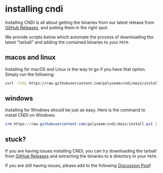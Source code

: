# installing cndi

Installing CNDI is all about getting the binaries from our latest release from
[GitHub Releases](https://github.com/polyseam/cndi/releases), and putting them
in the right spot.

We provide scripts below which automate the process of downloading the latest
"tarball" and adding the contained binaries to your `PATH`.

## macos and linux

Installing for macOS and Linux is the way to go if you have that option. Simply
run the following:

```bash
curl -fsSL https://raw.githubusercontent.com/polyseam/cndi/main/install.sh | sh
```

## windows

Installing for Windows should be just as easy. Here is the command to install
CNDI on Windows:

```powershell
irm https://raw.githubusercontent.com/polyseam/cndi/main/install.ps1 | iex
```

## stuck?

If you are having issues installing CNDI, you can try downloading the tarball
from [GitHub Releases](https://github.com/polyseam/cndi/releases) and extracting
the binaries to a directory in your `PATH`.

If you are still having issues, please add to the following
[Discussion Post](https://github.com/orgs/polyseam/discussions/871)!
